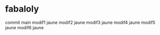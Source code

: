 # fabaloly
commit main
modif1 jaune
modif2 jaune
modif3 jaune
modif4 jaune
modif5 jaune
modif6 jaune